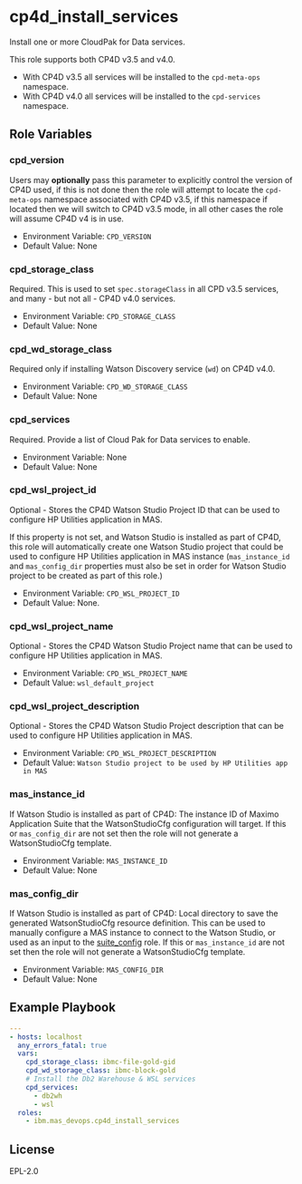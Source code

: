 cp4d_install_services
=====================

Install one or more CloudPak for Data services.

This role supports both CP4D v3.5 and v4.0.

- With CP4D v3.5 all services will be installed to the `cpd-meta-ops` namespace.
- With CP4D v4.0 all services will be installed to the `cpd-services` namespace.

Role Variables
--------------

### cpd_version
Users may **optionally** pass this parameter to explicitly control the version of CP4D used, if this is not done then the role will attempt to locate the `cpd-meta-ops` namespace associated with CP4D v3.5, if this namespace if located then we will switch to CP4D v3.5 mode, in all other cases the role will assume CP4D v4 is in use.

- Environment Variable: `CPD_VERSION`
- Default Value: None

### cpd_storage_class
Required.  This is used to set `spec.storageClass` in all CPD v3.5 services, and many - but not all - CP4D v4.0 services.

- Environment Variable: `CPD_STORAGE_CLASS`
- Default Value: None

### cpd_wd_storage_class
Required only if installing Watson Discovery service (`wd`) on CP4D v4.0.

- Environment Variable: `CPD_WD_STORAGE_CLASS`
- Default Value: None

### cpd_services
Required.  Provide a list of Cloud Pak for Data services to enable.

- Environment Variable: None
- Default Value: None
### cpd_wsl_project_id
Optional - Stores the CP4D Watson Studio Project ID that can be used to configure HP Utilities application in MAS. 

If this property is not set, and Watson Studio is installed as part of CP4D, this role will automatically create one Watson Studio project that could be used to configure HP Utilities application in MAS instance (`mas_instance_id` and `mas_config_dir` properties must also be set in order for Watson Studio project to be created as part of this role.)

- Environment Variable: `CPD_WSL_PROJECT_ID`
- Default Value: None.

### cpd_wsl_project_name
Optional - Stores the CP4D Watson Studio Project name that can be used to configure HP Utilities application in MAS. 

- Environment Variable: `CPD_WSL_PROJECT_NAME`
- Default Value: `wsl_default_project`

### cpd_wsl_project_description
Optional - Stores the CP4D Watson Studio Project description that can be used to configure HP Utilities application in MAS. 

- Environment Variable: `CPD_WSL_PROJECT_DESCRIPTION`
- Default Value: `Watson Studio project to be used by HP Utilities app in MAS`
### mas_instance_id
If Watson Studio is installed as part of CP4D: The instance ID of Maximo Application Suite that the WatsonStudioCfg configuration will target.  If this or `mas_config_dir` are not set then the role will not generate a WatsonStudioCfg template.

- Environment Variable: `MAS_INSTANCE_ID`
- Default Value: None

### mas_config_dir
If Watson Studio is installed as part of CP4D: Local directory to save the generated WatsonStudioCfg resource definition.  This can be used to manually configure a MAS instance to connect to the Watson Studio, or used as an input to the [suite_config](suite_config.md) role. If this or `mas_instance_id` are not set then the role will not generate a WatsonStudioCfg template.

- Environment Variable: `MAS_CONFIG_DIR`
- Default Value: None


Example Playbook
----------------

```yaml
---
- hosts: localhost
  any_errors_fatal: true
  vars:
    cpd_storage_class: ibmc-file-gold-gid
    cpd_wd_storage_class: ibmc-block-gold
    # Install the Db2 Warehouse & WSL services
    cpd_services:
      - db2wh
      - wsl
  roles:
    - ibm.mas_devops.cp4d_install_services

```

License
-------

EPL-2.0
